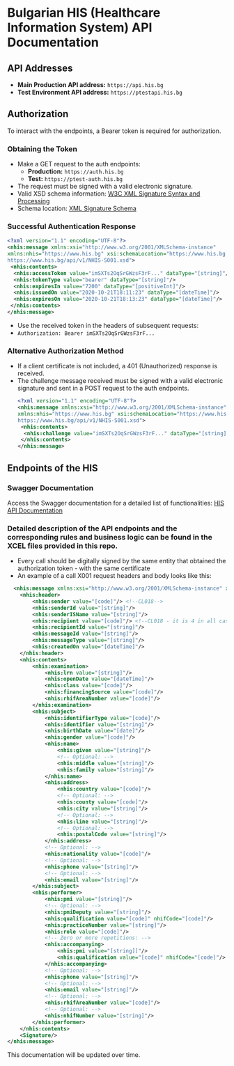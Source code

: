 # Bulgarian HIS (Healthcare Information System) API Documentation

## API Addresses
- **Main Production API address:** `https://api.his.bg`
- **Test Environment API address:** `https://ptestapi.his.bg`

## Authorization
  To interact with the endpoints, a Bearer token is required for authorization.

### Obtaining the Token
- Make a GET request to the auth endpoints:
    - **Production:** `https://auth.his.bg`
    - **Test:** `https://ptest-auth.his.bg`
- The request must be signed with a valid electronic signature.
- Valid XSD schema information: [W3C XML Signature Syntax and Processing](https://www.w3.org/TR/xmldsig-core/)
- Schema location: [XML Signature Schema](http://www.w3.org/2000/09/xmldsig#)

### Successful Authentication Response
```xml
<?xml version="1.1" encoding="UTF-8"?>
<nhis:message xmlns:xsi="http://www.w3.org/2001/XMLSchema-instance"
xmlns:nhis="https://www.his.bg" xsi:schemaLocation="https://www.his.bg
https://www.his.bg/api/v1/NHIS-S001.xsd">
 <nhis:contents>
  <nhis:accessToken value="imSXTs2OqSrGWzsF3rF..." dataType="[string]"/>
  <nhis:tokenType value="bearer" dataType="[string]"/>
  <nhis:expiresIn value="7200" dataType="[positiveInt]"/>
  <nhis:issuedOn value="2020-10-21T18:11:23" dataType="[dateTime]"/>
  <nhis:expiresOn value="2020-10-21T18:13:23" dataType="[dateTime]"/>
 </nhis:contents>
</nhis:message>
```

- Use the received token in the headers of subsequent requests:
- `Authorization: Bearer imSXTs2OqSrGWzsF3rF...`

### Alternative Authorization Method
- If a client certificate is not included, a 401 (Unauthorized) response is received.
- The challenge message received must be signed with a valid electronic signature and sent in a POST request to the auth endpoints.
  ```xml
  <?xml version="1.1" encoding="UTF-8"?>
  <nhis:message xmlns:xsi="http://www.w3.org/2001/XMLSchema-instance"
  xmlns:nhis="https://www.his.bg" xsi:schemaLocation="https://www.his.bg
  https://www.his.bg/api/v1/NHIS-S001.xsd">
   <nhis:contents>
    <nhis:challenge value="imSXTs2OqSrGWzsF3rF..." dataType="[string]"/>
   </nhis:contents>
  </nhis:message>

## Endpoints of the HIS
### Swagger Documentation
Access the Swagger documentation for a detailed list of functionalities: [HIS API Documentation](https://ptest-api.his.bg/index.html)
  
### Detailed description of the API endpoints and the corresponding rules and business logic can be found in the XCEL files provided in this repo.
- Every call should be digitally signed by the same entity that obtained the authorization token - with the same certificate
- An example of a call X001 request headers and body looks like this:
```xml
  <nhis:message xmlns:xsi="http://www.w3.org/2001/XMLSchema-instance" xmlns:nhis="https://www.his.bg" xsi:schemaLocation="https://www.his.bg https://www.his.bg/api/v1/NHIS-X001.xsd">
    <nhis:header>
        <nhis:sender value="[code]"/> <!--CL018-->
        <nhis:senderId value="[string]"/>
        <nhis:senderISName value="[string]"/>
        <nhis:recipient value="[code]"/> <!--CL018 - it is 4 in all cases-->
        <nhis:recipientId value="[string]"/>
        <nhis:messageId value="[string]"/>
        <nhis:messageType value="[string]"/>
        <nhis:createdOn value="[dateTime]"/>
    </nhis:header>
    <nhis:contents>
        <nhis:examination>
            <nhis:lrn value="[string]"/>
            <nhis:openDate value="[dateTime]"/>
            <nhis:class value="[code]"/>
            <nhis:financingSource value="[code]"/>
            <nhis:rhifAreaNumber value="[code]"/>
        </nhis:examination>
        <nhis:subject>
            <nhis:identifierType value="[code]"/>
            <nhis:identifier value="[string]"/>
            <nhis:birthDate value="[date]"/>
            <nhis:gender value="[code]"/>
            <nhis:name>
                <nhis:given value="[string]"/>
                <!-- Optional: -->
                <nhis:middle value="[string]"/>
                <nhis:family value="[string]"/>
            </nhis:name>
            <nhis:address>
                <nhis:country value="[code]"/>
                <!-- Optional: -->
                <nhis:county value="[code]"/>
                <nhis:city value="[string]"/>
                <!-- Optional: -->
                <nhis:line value="[string]"/>
                <!-- Optional: -->
                <nhis:postalCode value="[string]"/>
            </nhis:address>
            <!-- Optional: -->
            <nhis:nationality value="[code]"/>
            <!-- Optional: -->
            <nhis:phone value="[string]"/>
            <!-- Optional: -->
            <nhis:email value="[string]"/>
        </nhis:subject>
        <nhis:performer>
            <nhis:pmi value="[string]"/>
            <!-- Optional: -->
            <nhis:pmiDeputy value="[string]"/>
            <nhis:qualification value="[code]" nhifCode="[code]"/>
            <nhis:practiceNumber value="[string]"/>
            <nhis:role value="[code]"/>
            <!-- Zero or more repetitions: -->
            <nhis:accompanying>
                <nhis:pmi value="[string]]"/>
                <nhis:qualification value="[code]" nhifCode="[code]"/>
            </nhis:accompanying>
            <!-- Optional: -->
            <nhis:phone value="[string]"/>
            <!-- Optional: -->
            <nhis:email value="[string]"/>
            <!-- Optional: -->
            <nhis:rhifAreaNumber value="[code]"/>
            <!-- Optional: -->
            <nhis:nhifNumber value="[string]"/>
        </nhis:performer>
    </nhis:contents>
    <Signature/>
</nhis:message>
```
This documentation will be updated over time.

